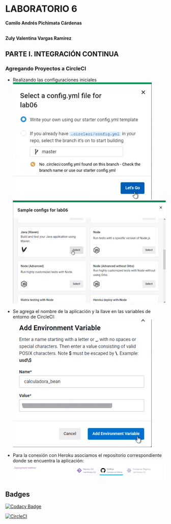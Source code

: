 # LABORATORIO 6
__Camilo Andrés Pichimata Cárdenas__ <br></br>

__Zuly Valentina Vargas Ramirez__

## PARTE I. INTEGRACIÓN CONTINUA

### Agregando Proyectos a CircleCI

-   Realizando las configuraciones iniciales
    <img src="img/ConfigCircleCI.png">
    <img src="img/ConfigCircleCI-2.png">

-   Se agrega el nombre de la aplicación y la llave en las variables de entorno de CircleCI:
    <img src="img/ConectandoHeroku.png">

-   Para la conexión con Heroku asociamos el repositorio correspondiente donde se encuentra la aplicación:
    <img src="img/herokuGitHub.png">

## Badges
[![Codacy Badge](https://app.codacy.com/project/badge/Grade/9c156ccc92ca4256b56cd3b2aff55c92)](https://www.codacy.com/gh/ZulyVargas/lab06/dashboard?utm_source=github.com&amp;utm_medium=referral&amp;utm_content=ZulyVargas/lab06&amp;utm_campaign=Badge_Grade)

[![CircleCI](https://circleci.com/gh/ZulyVargas/lab06/tree/master.svg?style=svg)](https://circleci.com/gh/ZulyVargas/lab06/tree/master)
